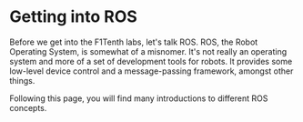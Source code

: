 # Getting into ROS

Before we get into the F1Tenth labs, let's talk ROS. ROS, the Robot Operating System,
is somewhat of a misnomer. It's not really an operating system and more of a set of
development tools for robots. It provides some low-level device control and a
message-passing framework, amongst other things.

Following this page, you will find many introductions to different ROS concepts.
